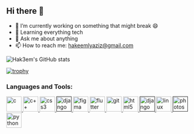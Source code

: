 ## Hi there 👋

<!--
**hak3em/hak3em** is a ✨ _special_ ✨ repository because its `README.md` (this file) appears on your GitHub profile.
-->

- 🔭 I’m currently working on something that might break 😄
- 🌱 Learning everything tech
- 💬 Ask me about anything
- 📫 How to reach me: hakeemlyaziz@gmail.com

<!--<img align="top" alt="Coding" width="400" src="https://i.pinimg.com/736x/9d/d9/da/9dd9da00bcfc688487712b9a623a4319.jpg">-->

<!-- credits: https://github.com/anuraghazra/github-readme-stats -->
![Hak3em's GitHub stats](https://github-readme-stats.vercel.app/api?username=hak3em&show_icons=true&theme=radical)

<!-- credits: https://github.com/ryo-ma/github-profile-trophy?tab=readme-ov-file -->
[![trophy](https://github-profile-trophy.vercel.app/?username=hak3em&rank=A&theme=radical)](https://github.com/ryo-ma/github-profile-trophy)


<h3 align="left">Languages and Tools:</h3>
<p align="left">
  <!-- c lang -->
  <a href="https://www.cprogramming.com/" target="_blank">
    <img
      src="https://cdn.jsdelivr.net/gh/devicons/devicon@latest/icons/c/c-original.svg"
      alt="c"
      width="40"
      height="40"
    />
  </a>

  <!-- cpp -->
  <a href="https://www.w3schools.com/cpp/" target="_blank">
    <img
      src="https://cdn.jsdelivr.net/gh/devicons/devicon@latest/icons/cplusplus/cplusplus-original.svg"
      alt="c++"
      width="40"
      height="40"
    />
  </a>

  <!-- css -->
  <a href="https://www.w3schools.com/css/" target="_blank">
    <img
      src="https://cdn.jsdelivr.net/gh/devicons/devicon@latest/icons/css3/css3-original.svg"
      alt="css3"
      width="40"
      height="40"
    />
  </a>

  <!-- django -->
  <a href="" target="_blank">
    <img
      src="https://cdn.jsdelivr.net/gh/devicons/devicon@latest/icons/django/django-plain.svg"
      alt="django"
      width="40"
      height="40"
    />
  </a>

  <!-- figma -->
  <a href="https://www.figma.com/" target="_blank">
    <img
      src="https://cdn.jsdelivr.net/gh/devicons/devicon@latest/icons/figma/figma-original.svg"
      alt="figma"
      width="40"
      height="40"
    />
  </a>

  <!-- flutter -->
  <a href="https://flutter.dev" target="_blank">
    <img
      src="https://cdn.jsdelivr.net/gh/devicons/devicon@latest/icons/flutter/flutter-original.svg"
      alt="flutter"
      width="40"
      height="40"
    />
  </a>

  <!-- git -->
  <a href="https://git-scm.com/" target="_blank">
    <img
      src="https://cdn.jsdelivr.net/gh/devicons/devicon@latest/icons/git/git-original.svg"
      alt="git"
      width="40"
      height="40"
    />
  </a>

  <!-- html -->
  <a href="https://www.w3.org/html/" target="_blank">
    <img
      src="https://cdn.jsdelivr.net/gh/devicons/devicon@latest/icons/html5/html5-original.svg"
      alt="html5"
      width="40"
      height="40"
    />
  </a>

  <!-- javascript -->
  <a href="" target="_blank">
    <img
      src="https://cdn.jsdelivr.net/gh/devicons/devicon@latest/icons/javascript/javascript-original.svg"
      alt="django"
      width="40"
      height="40"
    />
  </a>

  <!-- linux -->
  <a href="https://www.linux.org/" target="_blank">
    <img
      src="https://cdn.jsdelivr.net/gh/devicons/devicon@latest/icons/linux/linux-original.svg"
      alt="linux"
      width="40"
      height="40"
    />
  </a>

  <!-- nodejs -->
  <a href="" target="_blank">
    <img
      src="https://cdn.jsdelivr.net/gh/devicons/devicon@latest/icons/nodejs/nodejs-original-wordmark.svg"
      alt="photoshop"
      width="40"
      height="40"
    />
  </a>

  <!-- python -->
  <a href="https://www.python.org" target="_blank">
    <img
      src="https://cdn.jsdelivr.net/gh/devicons/devicon@latest/icons/python/python-original.svg"
      alt="python"
      width="40"
      height="40"
    />
  </a>
</p>

<!-- SOCIALS -->

<!-- twitter -->
<!-- <h3 align="left">Connect with me:</h3>
<p align="left">
  <a href="https://x.com/b_jowa_?t=VohIx3Gm79syLjvbImtskw&s=09" target="_blank">
    <img
      align="center"
      src="https://cdn.jsdelivr.net/gh/devicons/devicon@latest/icons/twitter/twitter-original.svg"
      alt="twitter"
      height="30"
      width="40"
    />
  </a> -->

  <!-- linkedin -->
  <!-- <a href="www.linkedin.com/in/john-waweru-b447a5265" target="_blank">
    <img
      align="center"
      src="https://cdn.jsdelivr.net/gh/devicons/devicon@latest/icons/linkedin/linkedin-original.svg"
      alt="linkedin"
      height="30"
      width="40"
    />
  </a> -->

  <!-- instagram -->
  <!-- <a href="" target="_blank">
    <img
      align="center"
      src="https://cdn.jsdelivr.net/npm/simple-icons@3.0.1/icons/instagram.svg"
      alt="instagram"
      height="30"
      width="40"
    />
  </a> -->

  <!-- youtube -->
  <!-- <a href="" target="_blank">
    <img
      align="center"
      src="https://cdn.jsdelivr.net/npm/simple-icons@3.0.1/icons/youtube.svg"
      alt=""
      height="30"
      width="40"
    />
  </a>
</p> -->

